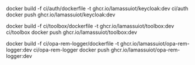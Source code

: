docker build -f ci/auth/dockerfile -t ghcr.io/lamassuiot/keycloak:dev ci/auth
docker push ghcr.io/lamassuiot/keycloak:dev

docker build -f ci/toolbox/dockerfile -t ghcr.io/lamassuiot/toolbox:dev ci/toolbox
docker push ghcr.io/lamassuiot/toolbox:dev

docker build -f ci/opa-rem-logger/dockerfile -t ghcr.io/lamassuiot/opa-rem-logger:dev ci/opa-rem-logger
docker push ghcr.io/lamassuiot/opa-rem-logger:dev